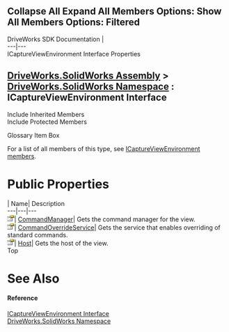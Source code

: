 Collapse All Expand All Members Options: Show All  Members Options: Filtered   
---  
DriveWorks SDK Documentation  |   
---|---  
ICaptureViewEnvironment Interface Properties   
  
[DriveWorks.SolidWorks Assembly](topic13342.md) > [DriveWorks.SolidWorks Namespace](topic13345.md) : ICaptureViewEnvironment Interface  
---  
  
Include Inherited Members    
Include Protected Members    


Glossary Item Box

For a list of all members of this type, see [ICaptureViewEnvironment members](topic13354.md).

# Public Properties

| Name| Description  
---|---|---  
![ Property](dotnetimages/Property.gif)| [CommandManager](topic13358.md)| Gets the command manager for the view.   
![ Property](dotnetimages/Property.gif)| [CommandOverrideService](topic13359.md)| Gets the service that enables overriding of standard commands.   
![ Property](dotnetimages/Property.gif)| [Host](topic13360.md)| Gets the host of the view.   
Top

# See Also

#### Reference

[ICaptureViewEnvironment Interface](topic13353.md)   
[DriveWorks.SolidWorks Namespace](topic13345.md)


